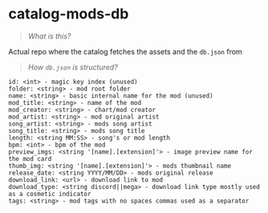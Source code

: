 # catalog-mods-db
> *What is this?*

Actual repo where the catalog fetches the assets and the `db.json` from

> *How `db.json` is structured?*

```
id: <int> - magic key index (unused)
folder: <string> - mod root folder
name: <string> - basic internal name for the mod (unused)
mod_title: <string> - name of the mod
mod_creator: <string> - chart/mod creator
mod_artist: <string> - mod original artist
song_artist: <string> - mods song artist
song_title: <string> - mods song title
length: <string MM:SS> - song's or mod length
bpm: <int> - bpm of the mod
preview_imgs: <string '[name].[extension]'> - image preview name for the mod card
thumb_img: <string '[name].[extension]'> - mods thumbnail name
release_date: <string YYYY/MM/DD> - mods original release
download_link: <url> - download link to mod
download_type: <string discord||mega> - download link type mostly used as a cosmetic indicator
tags: <string> - mod tags with no spaces commas used as a separator
```
